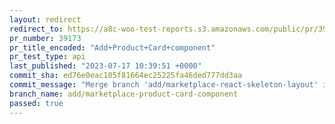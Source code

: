 ```yaml
---
layout: redirect
redirect_to: https://a8c-woo-test-reports.s3.amazonaws.com/public/pr/39173/api/index.html
pr_number: 39173
pr_title_encoded: "Add+Product+Card+component"
pr_test_type: api
last_published: "2023-07-17 10:39:51 +0000"
commit_sha: ed76e0eac105f81664ec25225fa46ded777dd3aa
commit_message: "Merge branch 'add/marketplace-react-skeleton-layout' into add/marketp…"
branch_name: add/marketplace-product-card-component
passed: true
---
```

